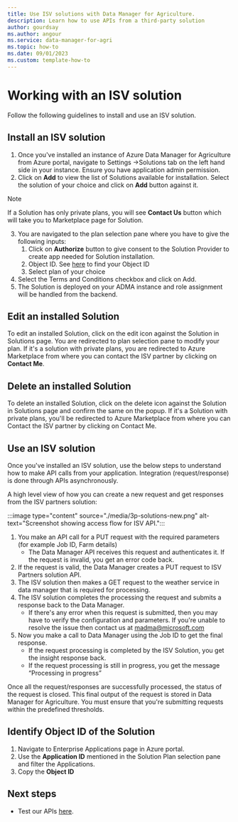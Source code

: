 ```yaml
---
title: Use ISV solutions with Data Manager for Agriculture.
description: Learn how to use APIs from a third-party solution
author: gourdsay
ms.author: angour
ms.service: data-manager-for-agri
ms.topic: how-to
ms.date: 09/01/2023
ms.custom: template-how-to
---
```


# Working with an ISV solution

Follow the following guidelines to install and use an ISV solution.

## Install an ISV solution

1. Once you've installed an instance of Azure Data Manager for Agriculture from Azure portal, navigate to Settings ->Solutions tab on the left hand side in your instance. Ensure you have application admin permission. 
2. Click on **Add** to view the list of Solutions available for installation. Select the solution of your choice and click on **Add** button against it.
> [!NOTE]
>
>If a Solution has only private plans, you will see **Contact Us** button which will take you to Marketplace page for Solution.
>
3. You are navigated to the plan selection pane where you have to give the following inputs:
    1. Click on **Authorize** button to give consent to the Solution Provider to create app needed for Solution installation.
    2. Object ID. See [here](#identify-object-id-of-the-solution) to find your Object ID
    3. Select plan of your choice
4. Select the Terms and Conditions checkbox and click on Add.
5. The Solution is deployed on your ADMA instance and role assignment will be handled from the backend. 

## Edit an installed Solution

 To edit an installed Solution, click on the edit icon against the Solution in Solutions page. You are redirected to plan selection pane to modify your plan. If it's a solution with private plans, you are redirected to Azure Marketplace from where you can contact the ISV partner by clicking on **Contact Me**.

## Delete an installed Solution

 To delete an installed Solution, click on the delete icon against the Solution in Solutions page and confirm the same on the popup. If it's a Solution with private plans, you'll be redirected to Azure Marketplace from where you can Contact the ISV partner by clicking on Contact Me.

## Use an ISV solution

Once you've installed an ISV solution, use the below steps to understand how to make API calls from your application. Integration (request/response) is done through APIs asynchronously.

A high level view of how you can create a new request and get responses from the ISV partners solution:

:::image type="content" source="./media/3p-solutions-new.png" alt-text="Screenshot showing access flow for ISV API.":::

1. You make an API call for a PUT request with the required parameters (for example Job ID, Farm details)
    * The Data Manager API receives this request and authenticates it.  If the request is invalid, you get an error code back.
2. If the request is valid, the Data Manager creates a PUT request to ISV Partners solution API.
3. The ISV solution then makes a GET request to the weather service in data manager that is required for processing.
4. The ISV solution completes the processing the request and submits a response back to the Data Manager.
    * If there's any error when this request is submitted, then you may have to verify the configuration and parameters. If you're unable to resolve the issue then contact us at madma@microsoft.com
5. Now you make a call to Data Manager using the Job ID to get the final response.
    *  If the request processing is completed by the ISV Solution, you get the insight response back.  
    * If the request processing is still in progress, you get the  message “Processing in progress”

Once all the request/responses are successfully processed, the status of the request is closed. This final output of the request is stored in Data Manager for Agriculture. You must ensure that you're submitting requests within the predefined thresholds.  

## Identify Object ID of the Solution
 
1. Navigate to Enterprise Applications page in Azure portal. 
2. Use the **Application ID** mentioned in the Solution Plan selection pane and filter the Applications.
3. Copy the **Object ID**

## Next steps

* Test our APIs [here](/rest/api/data-manager-for-agri).